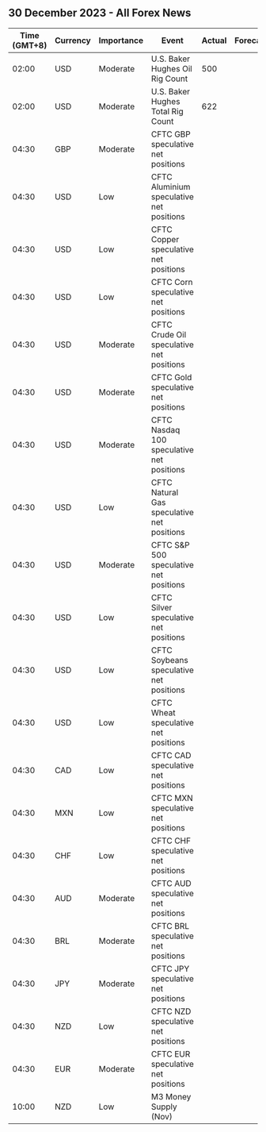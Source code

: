 ## 30 December 2023 - All Forex News

| Time (GMT+8) | Currency | Importance | Event | Actual | Forecast | Previous |
|------|----------|------------|-------|--------|----------|----------|
| 02:00 | USD | Moderate | U.S. Baker Hughes Oil Rig Count | 500 |  | 498 |
| 02:00 | USD | Moderate | U.S. Baker Hughes Total Rig Count | 622 |  | 620 |
| 04:30 | GBP | Moderate | CFTC GBP speculative net positions |  |  | 19.9K |
| 04:30 | USD | Low | CFTC Aluminium speculative net positions |  |  | 5.8K |
| 04:30 | USD | Low | CFTC Copper speculative net positions |  |  | 5.6K |
| 04:30 | USD | Low | CFTC Corn speculative net positions |  |  | -127.6K |
| 04:30 | USD | Moderate | CFTC Crude Oil speculative net positions |  |  | 182.7K |
| 04:30 | USD | Moderate | CFTC Gold speculative net positions |  |  | 201.3K |
| 04:30 | USD | Moderate | CFTC Nasdaq 100 speculative net positions |  |  | 22.2K |
| 04:30 | USD | Low | CFTC Natural Gas speculative net positions |  |  | -106.5K |
| 04:30 | USD | Moderate | CFTC S&P 500 speculative net positions |  |  | -195.4K |
| 04:30 | USD | Low | CFTC Silver speculative net positions |  |  | 29.8K |
| 04:30 | USD | Low | CFTC Soybeans speculative net positions |  |  | 2.0K |
| 04:30 | USD | Low | CFTC Wheat speculative net positions |  |  | -37.0K |
| 04:30 | CAD | Low | CFTC CAD speculative net positions |  |  | -54.3K |
| 04:30 | MXN | Low | CFTC MXN speculative net positions |  |  | 84.0K |
| 04:30 | CHF | Low | CFTC CHF speculative net positions |  |  | -6.1K |
| 04:30 | AUD | Moderate | CFTC AUD speculative net positions |  |  | -50.7K |
| 04:30 | BRL | Moderate | CFTC BRL speculative net positions |  |  | 43.8K |
| 04:30 | JPY | Moderate | CFTC JPY speculative net positions |  |  | -64.9K |
| 04:30 | NZD | Low | CFTC NZD speculative net positions |  |  | -3.4K |
| 04:30 | EUR | Moderate | CFTC EUR speculative net positions |  |  | 114.6K |
| 10:00 | NZD | Low | M3 Money Supply (Nov) |  |  | 405.9B |
